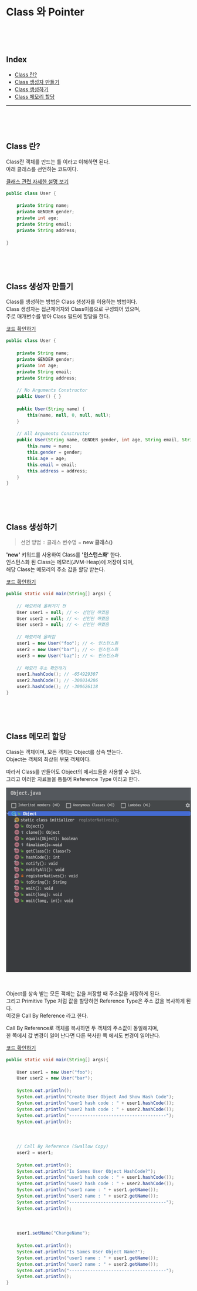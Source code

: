 
# Class 와 Pointer

<br/><br/><br/>



## Index

* [Class 란?](#Class-란?)
* [Class 생성자 만들기](#Class-생성자-만들기)
* [Class 생성하기](#Class-생성하기)
* [Class 메모리 할당](#Class-메모리-할당)

---

<br/><br/><br/>



## Class 란?

Class란 객체를 만드는 틀 이라고 이해하면 된다.  
아래 클래스를 선언하는 코드이다.

[클래스 관련 자세한 설명 보기]()

~~~java
public class User {

    private String name;
    private GENDER gender;
    private int age;
    private String email;
    private String address;
    
}
~~~

<br/><br/><br/>



## Class 생성자 만들기

Class를 생성하는 방법은 Class 생성자를 이용하는 방법이다.  
Class 생성자는 접근제어자와 Class이름으로 구성되어 있으며,  
주로 매개변수를 받아 Class 필드에 할당을 한다.

[코드 확인하기]()

~~~java
public class User {

    private String name;
    private GENDER gender;
    private int age;
    private String email;
    private String address;
    
    // No Arguments Constructor
    public User() { }

    public User(String name) {
        this(name, null, 0, null, null);
    }

    // All Arguments Constructor
    public User(String name, GENDER gender, int age, String email, String address) {
        this.name = name;
        this.gender = gender;
        this.age = age;
        this.email = email;
        this.address = address;
    }
}
~~~

<br/><br/><br/>



## Class 생성하기

> 선언 방법 :: 클래스 변수명 = **new 클래스()**

**'new'** 키워드를 사용하여 Class를 **'인스턴스화'** 한다.  
인스턴스화 된 Class는 메모리(JVM-Heap)에 저장이 되며,  
해당 Class는 메모리의 주소 값을 할당 받는다.

[코드 확인하기]()

~~~java
public static void main(String[] args) {
        
    // 메모리에 올라가기 전
    User user1 = null; // <- 선언만 하였음
    User user2 = null; // <- 선언만 하였음
    User user3 = null; // <- 선언만 하였음
        
    // 메모리에 올라감
    user1 = new User("foo"); // <- 인스턴스화
    user2 = new User("bar"); // <- 인스턴스화
    user3 = new User("baz"); // <- 인스턴스화
        
    // 메모리 주소 확인하기
    user1.hashCode(); // -654929307
    user2.hashCode(); // -308014286
    user3.hashCode(); // -300626118
}
~~~

<br/><br/><br/>



## Class 메모리 할당

Class는 객체이며, 모든 객체는 Object를 상속 받는다.  
Object는 객체의 최상위 부모 객체이다.

따라서 Class를 만들어도 Object의 메서드들을 사용할 수 있다.  
그리고 이러한 자료들을 통틀어 Reference Type 이라고 한다.

![](img/Object-info.png)

<br/>

Object를 상속 받는 모든 객체는 값을 저장할 때 주소값을 저장하게 된다.  
그리고 Primitive Type 처럼 값을 할당하면 Reference Type은 주소 값을 복사하게 된다.  
이것을 Call By Reference 라고 한다.  

Call By Reference로 객체를 복사하면 두 객체의 주소값이 동일해지며,  
한 쪽에서 값 변경이 일어 난다면 다른 복사한 쪽 에서도 변경이 일어난다.

[코드 확인하기]()

~~~java
public static void main(String[] args){
    
    User user1 = new User("foo");
    User user2 = new User("bar");

    System.out.println();
    System.out.println("Create User Object And Show Hash Code");
    System.out.println("user1 hash code : " + user1.hashCode());
    System.out.println("user2 hash code : " + user2.hashCode());
    System.out.println("-------------------------------------");
    System.out.println();

    
    
    // Call By Reference (Swallow Copy)
    user2 = user1;

    System.out.println();
    System.out.println("Is Sames User Object HashCode?");
    System.out.println("user1 hash code : " + user1.hashCode());
    System.out.println("user2 hash code : " + user2.hashCode());
    System.out.println("user1 name : " + user1.getName());
    System.out.println("user2 name : " + user2.getName());
    System.out.println("-------------------------------------");
    System.out.println();
        
    
    
    user1.setName("ChangeName");

    System.out.println();
    System.out.println("Is Sames User Object Name?");
    System.out.println("user1 name : " + user1.getName());
    System.out.println("user2 name : " + user2.getName());
    System.out.println("-------------------------------------");
    System.out.println();
}
~~~

<br/><br/><br/>


